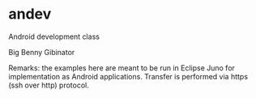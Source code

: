andev
=====

Android development class

Big Benny Gibinator 

Remarks: the examples here are meant to be run in Eclipse Juno for implementation as Android applications. 
Transfer is performed via https (ssh over http) protocol.
